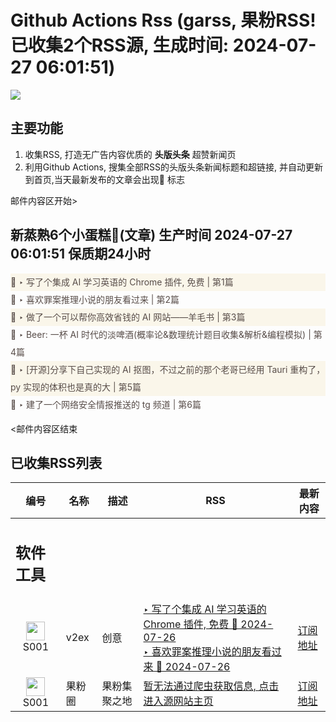 # Github Actions Rss (garss, 果粉RSS! 已收集2个RSS源, 生成时间: 2024-07-27 06:01:51)

![](https://cdn.jsdelivr.net/gh/xinkeji/garss/_media/ga-rss.png)



## 主要功能
1. 收集RSS, 打造无广告内容优质的 **头版头条** 超赞新闻页
2. 利用Github Actions, 搜集全部RSS的头版头条新闻标题和超链接, 并自动更新到首页,当天最新发布的文章会出现🌈 标志

邮件内容区开始>
<h2>新蒸熟6个小蛋糕🍰(文章) 生产时间 2024-07-27 06:01:51 保质期24小时</h2>

<div style='line-height:3;background-color:#FAF6EA;' ><a href='https://www.v2ex.com/t/1060437#reply2' style="line-height:2;text-decoration:none;display:block;color:#584D49;">🌈 ‣ 写了个集成 AI 学习英语的 Chrome 插件, 免费 | 第1篇</a></div><div style='line-height:3;' ><a href='https://www.v2ex.com/t/1060201#reply79' style="line-height:2;text-decoration:none;display:block;color:#584D49;">🌈 ‣ 喜欢罪案推理小说的朋友看过来 | 第2篇</a></div><div style='line-height:3;background-color:#FAF6EA;' ><a href='https://www.v2ex.com/t/1060423#reply3' style="line-height:2;text-decoration:none;display:block;color:#584D49;">🌈 ‣ 做了一个可以帮你高效省钱的 AI 网站——羊毛书 | 第3篇</a></div><div style='line-height:3;' ><a href='https://www.v2ex.com/t/1060276#reply8' style="line-height:2;text-decoration:none;display:block;color:#584D49;">🌈 ‣ Beer: 一杯 AI 时代的淡啤酒(概率论&数理统计题目收集&解析&编程模拟) | 第4篇</a></div><div style='line-height:3;background-color:#FAF6EA;' ><a href='https://www.v2ex.com/t/1060203#reply2' style="line-height:2;text-decoration:none;display:block;color:#584D49;">🌈 ‣ [开源]分享下自己实现的 AI 抠图，不过之前的那个老哥已经用 Tauri 重构了， py 实现的体积也是真的大 | 第5篇</a></div><div style='line-height:3;' ><a href='https://www.v2ex.com/t/1060249#reply0' style="line-height:2;text-decoration:none;display:block;color:#584D49;">🌈 ‣ 建了一个网络安全情报推送的 tg 频道 | 第6篇</a></div>

<邮件内容区结束

## 已收集RSS列表

| 编号 | 名称 | 描述 | RSS | 最新内容 |
| --- | --- | --- | --- | --- |
| <h2 id="软件工具">软件工具</h2> |  |   |  |  |
| <div id="S001" style="text-align: center;"><img src="https://cdn.jsdelivr.net/gh/zhaoolee/garss/_media/favicon/S001.png" width="30px" style="width:30px;height: auto;"/><br><span>S001</span></div> | v2ex | 创意 | [‣ 写了个集成 AI 学习英语的 Chrome 插件, 免费 🌈 2024-07-26](https://www.v2ex.com/t/1060437#reply2)<br/>[‣ 喜欢罪案推理小说的朋友看过来 🌈 2024-07-26](https://www.v2ex.com/t/1060201#reply79) | [订阅地址](https://www.v2ex.com/feed/tab/creative.xml) |
| <div id="S001" style="text-align: center;"><img src="https://cdn.jsdelivr.net/gh/zhaoolee/garss/_media/favicon/S001.png" width="30px" style="width:30px;height: auto;"/><br><span>S001</span></div> | 果粉圈 | 果粉集聚之地 | [暂无法通过爬虫获取信息, 点击进入源网站主页](https://g0f.cn) | [订阅地址](https://g0f.cn/rss.xml) |



